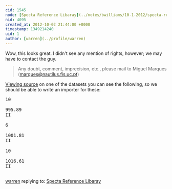 ```yaml
---
cid: 1545
node: [Specta Reference Libaray](../notes/bwilliams/10-1-2012/specta-reference-libaray)
nid: 4095
created_at: 2012-10-02 21:44:00 +0000
timestamp: 1349214240
uid: 1
author: [warren](../profile/warren)
---
```


Wow, this looks great. I didn't see any mention of rights, however; we may have to contact the guy. 

> Any doubt, comment, imprecision, etc., please mail to Miguel Marques (marques@nautilus.fis.uc.pt)

[Viewing source](view-source:http://nautilus.fis.uc.pt/st2.5/scenes-e/elem/e08294.html) on one of the datasets you can see the following, so we should be able to write an importer for these:

<pre>
<tr align=right><td>10</td>
<td></td>
<td>995.89</td>
<td>II</td>
</tr>
<tr align=right><td>6</td>
<td></td>
<td>1001.81</td>
<td>II</td>
</tr>
<tr align=right><td>10</td>
<td></td>
<td>1016.61</td>
<td>II</td>
</tr>
</pre>


[warren](../profile/warren) replying to: [Specta Reference Libaray](../notes/bwilliams/10-1-2012/specta-reference-libaray)

